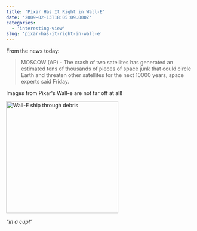 ```yaml
---
title: 'Pixar Has It Right in Wall-E'
date: '2009-02-13T18:05:09.000Z'
categories:
  - 'interesting-view'
slug: 'pixar-has-it-right-in-wall-e'
---
```


From the news today:

> MOSCOW (AP) - The crash of two satellites has generated an estimated tens of thousands of pieces of space junk that could circle Earth and threaten other satellites for the next 10000 years, space experts said Friday.

Images from Pixar's Wall-e are not far off at all!

<a href="/images/blog/wall-e-ship.jpg"><img alt="Wall-E ship through debris" width="300" src="/images/blog/wall-e-ship.jpg"></a>

_"in a cup!"_
